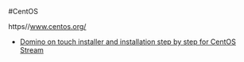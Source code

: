 #CentOS

https//www.centos.org/


* [Domino on touch installer and installation step by step for CentOS Stream](https://nashcom.github.io/domino-startscript/install_domino/)
